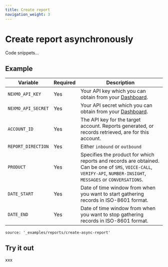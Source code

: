 ```yaml
---
title: Create report
navigation_weight: 3
---
```


# Create report asynchronously

Code snippets...

## Example

Variable | Required | Description
----|----|----
`NEXMO_API_KEY` | Yes | Your API key which you can obtain from your [Dashboard](https://dashboard.nexmo.com/sign-in).
`NEXMO_API_SECRET` | Yes | Your API secret which you can obtain from your [Dashboard](https://dashboard.nexmo.com/sign-in).
`ACCOUNT_ID` | Yes | The API key for the target account. Reports generated, or records retrieved, are for this account.
`REPORT_DIRECTION` | Yes | Either `inbound` or `outbound`
`PRODUCT` | Yes | Specifies the product for which reports and records are obtained. Can be one of `SMS`, `VOICE-CALL`, `VERIFY-API`, `NUMBER-INSIGHT`, `MESSAGES` or `CONVERSATIONS`.
`DATE_START` | Yes | Date of time window from when you want to start gathering records in ISO-8601 format.
`DATE_END` | Yes | Date of time window from when you want to stop gathering records in ISO-8601 format.

```code_snippets
source: '_examples/reports/create-async-report'
```

## Try it out

xxx
